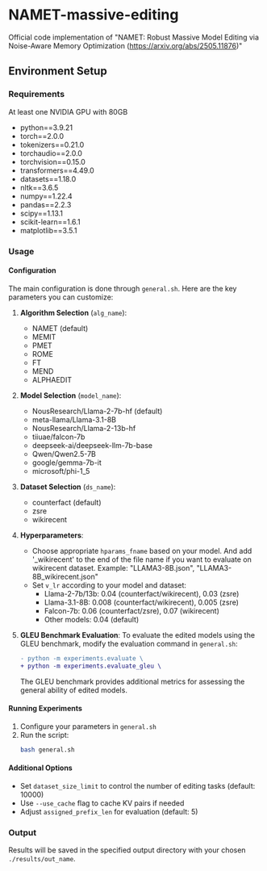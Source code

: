 # NAMET-massive-editing
Official code implementation of "NAMET: Robust Massive Model Editing via
Noise-Aware Memory Optimization (https://arxiv.org/abs/2505.11876)"

## Environment Setup

### Requirements
At least one NVIDIA GPU with 80GB

- python==3.9.21
- torch==2.0.0
- tokenizers==0.21.0
- torchaudio==2.0.0
- torchvision==0.15.0
- transformers==4.49.0
- datasets==1.18.0
- nltk==3.6.5
- numpy==1.22.4
- pandas==2.2.3
- scipy==1.13.1
- scikit-learn==1.6.1
- matplotlib==3.5.1

### Usage

#### Configuration
The main configuration is done through `general.sh`. Here are the key parameters you can customize:

1. **Algorithm Selection** (`alg_name`):
   - NAMET (default)
   - MEMIT
   - PMET
   - ROME
   - FT
   - MEND
   - ALPHAEDIT

2. **Model Selection** (`model_name`):
   - NousResearch/Llama-2-7b-hf (default)
   - meta-llama/Llama-3.1-8B
   - NousResearch/Llama-2-13b-hf
   - tiiuae/falcon-7b
   - deepseek-ai/deepseek-llm-7b-base
   - Qwen/Qwen2.5-7B
   - google/gemma-7b-it
   - microsoft/phi-1_5

3. **Dataset Selection** (`ds_name`):
   - counterfact (default)
   - zsre
   - wikirecent

4. **Hyperparameters**:
   - Choose appropriate `hparams_fname` based on your model. And add
     '_wikirecent' to the end of the file name if you want to evaluate on
     wikirecent dataset. Example: "LLAMA3-8B.json", "LLAMA3-8B_wikirecent.json"
   - Set `v_lr` according to your model and dataset:
     - Llama-2-7b/13b: 0.04 (counterfact/wikirecent), 0.03 (zsre)
     - Llama-3.1-8B: 0.008 (counterfact/wikirecent), 0.005 (zsre)
     - Falcon-7b: 0.06 (counterfact/zsre), 0.07 (wikirecent)
     - Other models: 0.04 (default)

5. **GLEU Benchmark Evaluation**:
   To evaluate the edited models using the GLEU benchmark, modify the evaluation command in `general.sh`:
   ```diff
   - python -m experiments.evaluate \
   + python -m experiments.evaluate_gleu \
   ```
   The GLEU benchmark provides additional metrics for assessing the general
   ability of edited models.

#### Running Experiments
1. Configure your parameters in `general.sh`
2. Run the script:
   ```bash
   bash general.sh
   ```

#### Additional Options
- Set `dataset_size_limit` to control the number of editing tasks (default: 10000)
- Use `--use_cache` flag to cache KV pairs if needed
- Adjust `assigned_prefix_len` for evaluation (default: 5)

### Output
Results will be saved in the specified output directory with your chosen `./results/out_name`.